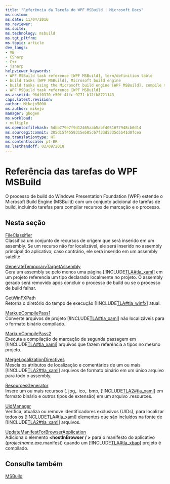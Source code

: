 ```yaml
---
title: "Referência da Tarefa do WPF MSBuild | Microsoft Docs"
ms.custom: 
ms.date: 11/04/2016
ms.reviewer: 
ms.suite: 
ms.technology: msbuild
ms.tgt_pltfrm: 
ms.topic: article
dev_langs:
- VB
- CSharp
- C++
- jsharp
helpviewer_keywords:
- WPF MSBuild task reference [WPF MSBuild], term/definition table
- build tasks [WPF MSBuild], Microsoft build engine
- build tasks using the Microsoft build engine [WPF MSBuild], compile markup and process resources
- WPF MSBuild task reference [WPF MSBuild]
ms.assetid: 96df0370-e50f-4ffc-9771-b12fb8721143
caps.latest.revision: 
author: Mikejo5000
ms.author: mikejo
manager: ghogen
ms.workload:
- multiple
ms.openlocfilehash: 5dbb779e7f9d12465aab5abf4051677948cb6d14
ms.sourcegitcommit: 205d15f4558315e585c67f33d5335d5b41d0fcea
ms.translationtype: HT
ms.contentlocale: pt-BR
ms.lasthandoff: 02/09/2018
---
```

# <a name="wpf-msbuild-task-reference"></a>Referência das tarefas do WPF MSBuild
O processo de build do Windows Presentation Foundation (WPF) estende o Microsoft Build Engine (MSBuild) com um conjunto adicional de tarefas de build, incluindo tarefas para compilar recursos de marcação e o processo.  
  
## <a name="in-this-section"></a>Nesta seção  
 [FileClassifier](../msbuild/fileclassifier-task.md)  
 Classifica um conjunto de recursos de origem que será inserido em um assembly. Se um recurso não for localizável, ele será inserido no assembly principal do aplicativo; caso contrário, ele será inserido em um assembly satélite.  
  
 [GenerateTemporaryTargetAssembly](../msbuild/generatetemporarytargetassembly-task.md)  
 Gera um assembly se pelo menos uma página [!INCLUDE[TLA#tla_xaml](../msbuild/includes/tlasharptla_xaml_md.md)] em um projeto referencia um tipo declarado localmente no projeto. O assembly gerado será removido após concluir o processo de build ou se o processo de build falhar.  
  
 [GetWinFXPath](../msbuild/getwinfxpath-task.md)  
 Retorna o diretório do tempo de execução [!INCLUDE[TLA#tla_winfx](../msbuild/includes/tlasharptla_winfx_md.md)] atual.  
  
 [MarkupCompilePass1](../msbuild/markupcompilepass1-task.md)  
 Converte arquivos de projeto [!INCLUDE[TLA#tla_xaml](../msbuild/includes/tlasharptla_xaml_md.md)] não localizáveis para o formato binário compilado.  
  
 [MarkupCompilePass2](../msbuild/markupcompilepass2-task.md)  
 Executa a compilação de marcação de segunda passagem em [!INCLUDE[TLA#tla_xaml](../msbuild/includes/tlasharptla_xaml_md.md)] arquivos que fazem referência a tipos no mesmo projeto.  
  
 [MergeLocalizationDirectives](../msbuild/mergelocalizationdirectives-task.md)  
 Mescla os atributos de localização e comentários de um ou mais [!INCLUDE[TLA2#tla_xaml](../msbuild/includes/tla2sharptla_xaml_md.md)] arquivos de formato binário em um único arquivo para todo o assembly.  
  
 [ResourcesGenerator](../msbuild/resourcesgenerator-task.md)  
 Insere um ou mais recursos (. jpg,. ico,. bmp, [!INCLUDE[TLA2#tla_xaml](../msbuild/includes/tla2sharptla_xaml_md.md)] em formato binário e outros tipos de extensão) em um arquivo .resources.  
  
 [UidManager](../msbuild/uidmanager-task.md)  
 Verifica, atualiza ou remove identificadores exclusivos (UIDs), para localizar todos os [!INCLUDE[TLA#tla_xaml](../msbuild/includes/tlasharptla_xaml_md.md)] elementos que são incluídos na fonte de [!INCLUDE[TLA2#tla_xaml](../msbuild/includes/tla2sharptla_xaml_md.md)] arquivos.  
  
 [UpdateManifestForBrowserApplication](../msbuild/updatemanifestforbrowserapplication-task.md)  
 Adiciona o elemento **\<hostInBrowser / >** para o manifesto do aplicativo (*projectname*.exe.manifest) quando um [!INCLUDE[TLA#tla_xbap](../msbuild/includes/tlasharptla_xbap_md.md)] projeto é compilado.  
  
## <a name="see-also"></a>Consulte também  
 [MSBuild](../msbuild/msbuild.md)
